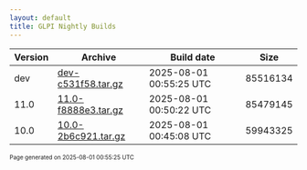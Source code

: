 ```yaml
---
layout: default
title: GLPI Nightly Builds
---
```


Version|Archive|Build date|Size
---|---|---|---
dev|[dev-c531f58.tar.gz](dev-c531f58.tar.gz)|2025-08-01 00:55:25 UTC|85516134
11.0|[11.0-f8888e3.tar.gz](11.0-f8888e3.tar.gz)|2025-08-01 00:50:22 UTC|85479145
10.0|[10.0-2b6c921.tar.gz](10.0-2b6c921.tar.gz)|2025-08-01 00:45:08 UTC|59943325

<font size="1">Page generated on 2025-08-01 00:55:25 UTC</font>
